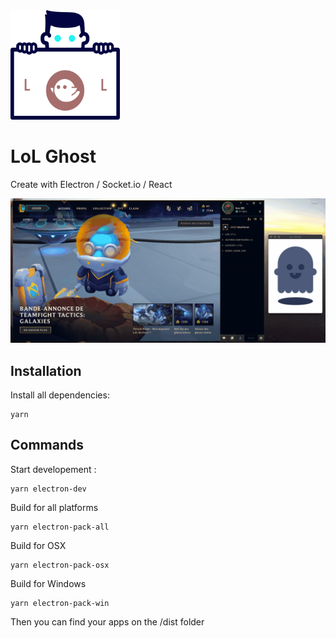 <img src="https://raw.githubusercontent.com/digzit/LoL-Ghost/master/icon.png" width="175"/>

# LoL Ghost

Create with Electron / Socket.io / React

<img src="https://raw.githubusercontent.com/digzit/LoL-Ghost/master/exemple.gif" />

## Installation
Install all dependencies:

    yarn

## Commands
Start developement :

    yarn electron-dev
Build for all platforms

    yarn electron-pack-all
Build for OSX

    yarn electron-pack-osx
Build for Windows

    yarn electron-pack-win
    
Then you can find your apps on the /dist folder



